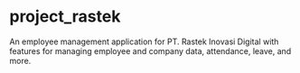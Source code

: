 # project_rastek
An employee management application for PT. Rastek Inovasi Digital with features for managing employee and company data, attendance, leave, and more.